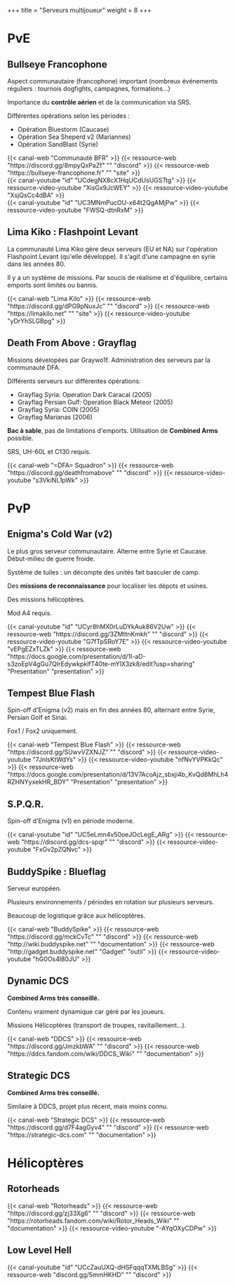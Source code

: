 +++
title = "Serveurs multijoueur"
weight = 8
+++

# PvE

## Bullseye Francophone

Aspect communautaire (francophone) important (nombreux événements réguliers : tournois dogfights, campagnes, formations...)

Importance du **contrôle aérien** et de la communication via SRS.

Différentes opérations selon les périodes :
- Opération Bluestorm (Caucase)
- Opération Sea Sheperd v2 (Mariannes)
- Opération SandBlast (Syrie)

<div class="contenu">
{{< canal-web "Communauté BFR" >}}
{{< ressource-web "https://discord.gg/8mpyQxPaZf" "" "discord" >}}
{{< ressource-web "https://bullseye-francophone.fr" "" "site" >}}
</div>

<div class="contenu"> <!-- Romain Ferchat //-->
{{< canal-youtube "id" "UCdegNX8cX1HqUCdUsUGSTtg" >}}
{{< ressource-video-youtube "XisGx9JcWEY" >}}
{{< ressource-video-youtube "XsjQsCc4dBA" >}}
</div>

<div class="contenu"> <!-- Stan Hursiak //-->
{{< canal-youtube "id" "UC3MNmPucOU-x64t2QgAMjPw" >}}
{{< ressource-video-youtube "FWSQ-dtnRxM" >}}
</div>

## Lima Kiko : Flashpoint Levant

La communauté Lima Kiko gère deux serveurs (EU et NA) sur l'opération Flashpoint Levant (qu'elle développe). Il s'agit d'une campagne en syrie dans les années 80.

Il y a un système de missions. Par soucis de réalisme et d'équilibre, certains emports sont limités ou bannis.

<div class="contenu">
{{< canal-web "Lima Kilo" >}}
{{< ressource-web "https://discord.gg/dPG9pNuxJc" "" "discord" >}}
{{< ressource-web "https://limakilo.net" "" "site" >}}
{{< ressource-video-youtube "yDrYhSLGBpg" >}}
</div>

## Death From Above : Grayflag

Missions dévelopées par Graywo1f. Administration des serveurs par la communauté DFA.

Différents serveurs sur différentes opérations:
- Grayflag Syria: Operation Dark Caracal (2005)
- Grayflag Persian Gulf: Operation Black Meteor (2005)
- Grayflag Syria: COIN (2005)
- Grayflag Marianas (2006)

**Bac à sable**, pas de limitations d'emports. Utilisation de **Combined Arms** possible.

SRS, UH-60L et C130 requis.

<div class="contenu">
{{< canal-web "=DFA= Squadron" >}}
{{< ressource-web "https://discord.gg/deathfromabove" "" "discord" >}}
{{< ressource-video-youtube "s3VkiNL1pWk" >}}
</div>

# PvP

## Enigma's Cold War (v2)

Le plus gros serveur communautaire. Alterne entre Syrie et Caucase. Début-milieu de guerre froide.

Système de tuiles : un décompte des unités fait basculer de camp.

Des **missions de reconnaissance** pour localiser les dépots et usines.

Des missions hélicoptères.

Mod A4 requis.

<div class="contenu"> <!-- Enigma //-->
{{< canal-youtube "id" "UCyr8hMX0rLuDYkAuk86V2Uw" >}}
{{< ressource-web "https://discord.gg/3ZMttnKmkh" "" "discord" >}}
{{< ressource-video-youtube "G7fTpSRoY7E" >}}
{{< ressource-video-youtube "vEPgEZxTLZk" >}}
{{< ressource-web "https://docs.google.com/presentation/d/1I-aD-s3zoEpV4gGu7QIrEdywkpklfT40te-mYlX3zk8/edit?usp=sharing" "Presentation" "presentation" >}}
</div>

## Tempest Blue Flash
Spin-off d'Enigma (v2) mais en fin des années 80, alternant entre Syrie, Persian Golf et Sinai.

Fox1 / Fox2 uniquement.

<div class="contenu">
{{< canal-web "Tempest Blue Flash" >}}
{{< ressource-web "https://discord.gg/SUwvVZXNJZ" "" "discord" >}}
{{< ressource-video-youtube "7JnlsKtWdYs" >}}
{{< ressource-video-youtube "nfNvYVPKkQc" >}}
{{< ressource-web "https://docs.google.com/presentation/d/13V7AcoAjz_sbxji4b_KvQd8MhLh4RZHNYyxekHR_BDY" "Presentation" "presentation" >}}
</div>

## S.P.Q.R.
Spin-off d'Enigma (v1) en période moderne.

<div class="contenu">
{{< canal-youtube "id" "UC5eLmn4v50oeJOcLegE_ARg" >}}
{{< ressource-web "https://discord.gg/dcs-spqr" "" "discord" >}}
{{< ressource-video-youtube "FxGv2pZQNvc" >}}
</div>

## BuddySpike : Blueflag
Serveur européen.

Plusieurs environnements / périodes en rotation sur plusieurs serveurs.

Beaucoup de logistique grâce aux hélicoptères.

<div class="contenu">
{{< canal-web "BuddySpike" >}}
{{< ressource-web "https://discord.gg/mckCvTc" "" "discord" >}}
{{< ressource-web "http://wiki.buddyspike.net" "" "documentation" >}}
{{< ressource-web "http://gadget.buddyspike.net" "Gadget" "outil" >}}
{{< ressource-video-youtube "hG0Os4l80JU" >}}
</div>

## Dynamic DCS
**Combined Arms très conseillé.**

Contenu vraiment dynamique car géré par les joueurs.

Missions Hélicoptères (transport de troupes, ravitaillement...).

<div class="contenu">
{{< canal-web "DDCS" >}}
{{< ressource-web "https://discord.gg/JmzkbWA" "" "discord" >}}
{{< ressource-web "https://ddcs.fandom.com/wiki/DDCS_Wiki" "" "documentation" >}}
</div>

## Strategic DCS
**Combined Arms très conseillé.**

Similaire à DDCS, projet plus récent, mais moins connu.

<div class="contenu">
{{< canal-web "Strategic DCS" >}}
{{< ressource-web "https://discord.gg/d7F4agGyv4" "" "discord" >}}
{{< ressource-web "https://strategic-dcs.com" "" "documentation" >}}
</div>

# Hélicoptères

## Rotorheads
<div class="contenu">
{{< canal-web "Rotorheads" >}}
{{< ressource-web "https://discord.gg/zj33Xg6" "" "discord" >}}
{{< ressource-web "https://rotorheads.fandom.com/wiki/Rotor_Heads_Wiki" "" "documentation" >}}
{{< ressource-video-youtube "-AYqOXyCDPw" >}}
</div>

## Low Level Hell

<div class="contenu">
{{< canal-youtube "id" "UCcZauUXQ-dHSFqqqTXMLBSg" >}}
{{< ressource-web "discord.gg/5mmHKHD" "" "discord" >}}
</div>

